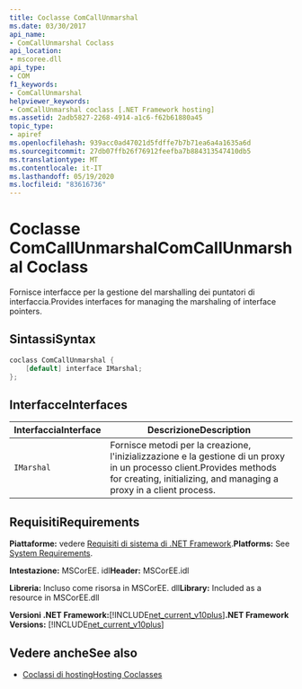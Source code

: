 ```yaml
---
title: Coclasse ComCallUnmarshal
ms.date: 03/30/2017
api_name:
- ComCallUnmarshal Coclass
api_location:
- mscoree.dll
api_type:
- COM
f1_keywords:
- ComCallUnmarshal
helpviewer_keywords:
- ComCallUnmarshal coclass [.NET Framework hosting]
ms.assetid: 2adb5827-2268-4914-a1c6-f62b61880a45
topic_type:
- apiref
ms.openlocfilehash: 939acc0ad47021d5fdffe7b7b71ea6a4a1635a6d
ms.sourcegitcommit: 27db07ffb26f76912feefba7b884313547410db5
ms.translationtype: MT
ms.contentlocale: it-IT
ms.lasthandoff: 05/19/2020
ms.locfileid: "83616736"
---
```

# <a name="comcallunmarshal-coclass"></a><span data-ttu-id="1b3bd-102">Coclasse ComCallUnmarshal</span><span class="sxs-lookup"><span data-stu-id="1b3bd-102">ComCallUnmarshal Coclass</span></span>
<span data-ttu-id="1b3bd-103">Fornisce interfacce per la gestione del marshalling dei puntatori di interfaccia.</span><span class="sxs-lookup"><span data-stu-id="1b3bd-103">Provides interfaces for managing the marshaling of interface pointers.</span></span>  
  
## <a name="syntax"></a><span data-ttu-id="1b3bd-104">Sintassi</span><span class="sxs-lookup"><span data-stu-id="1b3bd-104">Syntax</span></span>  
  
```cpp  
coclass ComCallUnmarshal {  
    [default] interface IMarshal;  
};  
```  
  
## <a name="interfaces"></a><span data-ttu-id="1b3bd-105">Interfacce</span><span class="sxs-lookup"><span data-stu-id="1b3bd-105">Interfaces</span></span>  
  
|<span data-ttu-id="1b3bd-106">Interfaccia</span><span class="sxs-lookup"><span data-stu-id="1b3bd-106">Interface</span></span>|<span data-ttu-id="1b3bd-107">Descrizione</span><span class="sxs-lookup"><span data-stu-id="1b3bd-107">Description</span></span>|  
|---------------|-----------------|  
|`IMarshal`|<span data-ttu-id="1b3bd-108">Fornisce metodi per la creazione, l'inizializzazione e la gestione di un proxy in un processo client.</span><span class="sxs-lookup"><span data-stu-id="1b3bd-108">Provides methods for creating, initializing, and managing a proxy in a client process.</span></span>|  
  
## <a name="requirements"></a><span data-ttu-id="1b3bd-109">Requisiti</span><span class="sxs-lookup"><span data-stu-id="1b3bd-109">Requirements</span></span>  
 <span data-ttu-id="1b3bd-110">**Piattaforme:** vedere [Requisiti di sistema di .NET Framework](../../get-started/system-requirements.md).</span><span class="sxs-lookup"><span data-stu-id="1b3bd-110">**Platforms:** See [System Requirements](../../get-started/system-requirements.md).</span></span>  
  
 <span data-ttu-id="1b3bd-111">**Intestazione:** MSCorEE. idl</span><span class="sxs-lookup"><span data-stu-id="1b3bd-111">**Header:** MSCorEE.idl</span></span>  
  
 <span data-ttu-id="1b3bd-112">**Libreria:** Incluso come risorsa in MSCorEE. dll</span><span class="sxs-lookup"><span data-stu-id="1b3bd-112">**Library:** Included as a resource in MSCorEE.dll</span></span>  
  
 <span data-ttu-id="1b3bd-113">**Versioni .NET Framework:**[!INCLUDE[net_current_v10plus](../../../../includes/net-current-v10plus-md.md)]</span><span class="sxs-lookup"><span data-stu-id="1b3bd-113">**.NET Framework Versions:** [!INCLUDE[net_current_v10plus](../../../../includes/net-current-v10plus-md.md)]</span></span>  
  
## <a name="see-also"></a><span data-ttu-id="1b3bd-114">Vedere anche</span><span class="sxs-lookup"><span data-stu-id="1b3bd-114">See also</span></span>

- [<span data-ttu-id="1b3bd-115">Coclassi di hosting</span><span class="sxs-lookup"><span data-stu-id="1b3bd-115">Hosting Coclasses</span></span>](hosting-coclasses.md)
